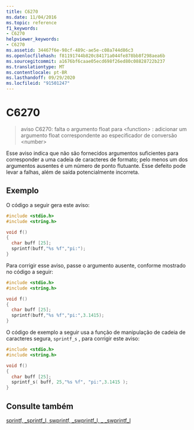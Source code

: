 ```yaml
---
title: C6270
ms.date: 11/04/2016
ms.topic: reference
f1_keywords:
- C6270
helpviewer_keywords:
- C6270
ms.assetid: 34467f6e-98cf-489c-ae5e-c08a744d86c3
ms.openlocfilehash: f81191744b820c84171a044fe878bb8f298aea6b
ms.sourcegitcommit: a1676bf6caae05ecd698f26ed80c08828722b237
ms.translationtype: MT
ms.contentlocale: pt-BR
ms.lasthandoff: 09/29/2020
ms.locfileid: "91501247"
---
```

# <a name="c6270"></a>C6270

> aviso C6270: falta o argumento float para \<function> : adicionar um argumento float correspondente ao especificador de conversão \<number>

Esse aviso indica que não são fornecidos argumentos suficientes para corresponder a uma cadeia de caracteres de formato; pelo menos um dos argumentos ausentes é um número de ponto flutuante. Esse defeito pode levar a falhas, além de saída potencialmente incorreta.

## <a name="example"></a>Exemplo

O código a seguir gera este aviso:

```cpp
#include <stdio.h>
#include <string.h>

void f()
{
  char buff [25];
  sprintf(buff,"%s %f","pi:");
}
```

Para corrigir esse aviso, passe o argumento ausente, conforme mostrado no código a seguir:

```cpp
#include <stdio.h>
#include <string.h>

void f()
{
  char buff [25];
  sprintf(buff,"%s %f","pi:",3.1415);
}
```

O código de exemplo a seguir usa a função de manipulação de cadeia de caracteres segura, `sprintf_s` , para corrigir este aviso:

```cpp
#include <stdio.h>
#include <string.h>

void f()
{
  char buff [25];
  sprintf_s( buff, 25,"%s %f", "pi:",3.1415 );
}
```

## <a name="see-also"></a>Consulte também

[sprintf, _sprintf_l, swprintf, _swprintf_l, \_ _swprintf_l](../c-runtime-library/reference/sprintf-sprintf-l-swprintf-swprintf-l-swprintf-l.md)
